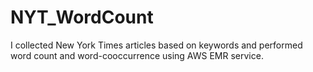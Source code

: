 # NYT_WordCount
I collected New York Times articles based on keywords and performed word count and word-cooccurrence using AWS EMR service.
